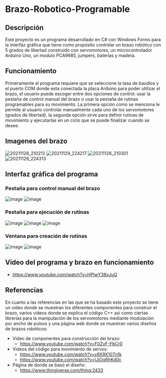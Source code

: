 # Brazo-Robotico-Programable

## Descripción
Este proyecto es un programa desarrollado en C# con Windows Forms para la interfaz gráfica que tiene como propósito controlar un brazo robótico con 5 grados de libertad construido con servomotores, un microcontrolador Arduino Uno, un modulo PCA9685, jumpers, baterías y madera.

## Funcionamiento
Primeramente el programa requiere que se seleccione la tasa de baudios y el puerto COM donde esta conectada la placa Arduino para poder utilizar el brazo, el usuario puede escoger entre dos opciones de control: usar la pestaña de control manual del brazo o usar la pestaña de rutinas programables para su movimiento. La primera opción como se menciona le permite al usuario controlar manualmente cada uno de los servomotores (grados de libertad), la segunda opción sirve para definir rutinas de movimiento y ejecutarlas en un ciclo que se puede finalizar cuando se desee.

## Imagenes del brazo
![20211128_210212](https://user-images.githubusercontent.com/65438145/180367477-9f8736fa-aa8d-408f-81f1-80fc7d03bee2.jpg)
![20211129_224217](https://user-images.githubusercontent.com/65438145/180367564-870a7b60-fffb-4dfe-a260-c46a665cdaad.jpg)
![20211128_210301](https://user-images.githubusercontent.com/65438145/180367680-efd81e3d-ad6c-4098-b2e5-d42b8c956cf5.jpg)
![20211129_224313](https://user-images.githubusercontent.com/65438145/180367601-d1761cc2-c63d-46c1-8ef6-24d4c62fa454.jpg)

## Interfaz gráfica del programa
### Pestaña para control manual del brazo
![image](https://user-images.githubusercontent.com/65438145/180368118-ba5277de-8475-4c9b-af83-d68c8ffd8044.png)
![image](https://user-images.githubusercontent.com/65438145/180368209-9dd1cb5f-6103-4d94-9396-078f3967f5b8.png)

### Pestaña para ejecución de rutinas
![image](https://user-images.githubusercontent.com/65438145/180368266-526c54a3-2f4d-495e-a526-1c8e483a0537.png)
![image](https://user-images.githubusercontent.com/65438145/180368326-7ceb4bf9-31d8-477e-8fe6-a4ee88ea21a9.png)
![image](https://user-images.githubusercontent.com/65438145/180368407-8bd7b0cf-643a-47c0-8577-bc1006148be2.png)

### Ventana para creación de rutinas
![image](https://user-images.githubusercontent.com/65438145/180368474-5c44c36c-52c7-428d-a605-ed78243205bb.png)
![image](https://user-images.githubusercontent.com/65438145/180368522-ef09a335-438d-4d46-b64d-7c8989eb4e41.png)

## Video del programa y brazo en funcionamiento
- https://www.youtube.com/watch?v=HPIwY38xJuQ

## Referencias
En cuanto a las referencias en las que se ha basado este proyecto se tiene un video donde se muestran los diferentes componentes para construir el brazo, varios videos donde se explica el código C++ asi como ciertas librerías para la manipulación de los servomotores mediante modulación por ancho de pulsos y una página web donde se muestran varios diseños de brazos robóticos:
- Video de componentes para construcción del brazo: 
  - https://www.youtube.com/watch?v=F0ZvF-FbCr0
- Videos del código para movimiento de servos: 
  - https://www.youtube.com/watch?v=y8X9X10Tn1k
  - https://www.youtube.com/watch?v=IJjOqRhKd0c
- Página de donde se basó el diseño: 
  - https://www.thingiverse.com/thing:2433
